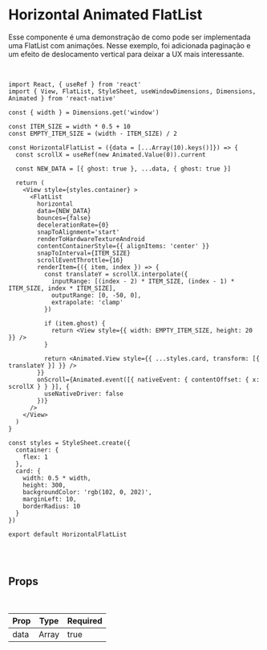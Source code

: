 # Horizontal Animated FlatList

Esse componente é uma demonstração de como pode ser implementada uma FlatList com animações. Nesse exemplo, foi adicionada paginação e um efeito de deslocamento vertical para deixar a UX mais interessante.

<br />

```Playground id=@guiwm/animated-horizontal-flatlist&platforms=android,ios
import React, { useRef } from 'react'
import { View, FlatList, StyleSheet, useWindowDimensions, Dimensions, Animated } from 'react-native'

const { width } = Dimensions.get('window')

const ITEM_SIZE = width * 0.5 + 10
const EMPTY_ITEM_SIZE = (width - ITEM_SIZE) / 2

const HorizontalFlatList = ({data = [...Array(10).keys()]}) => {
  const scrollX = useRef(new Animated.Value(0)).current

  const NEW_DATA = [{ ghost: true }, ...data, { ghost: true }]

  return (
    <View style={styles.container} >
      <FlatList
        horizontal
        data={NEW_DATA}
        bounces={false}
        decelerationRate={0}
        snapToAlignment='start'
        renderToHardwareTextureAndroid
        contentContainerStyle={{ alignItems: 'center' }}
        snapToInterval={ITEM_SIZE}
        scrollEventThrottle={16}
        renderItem={({ item, index }) => {
          const translateY = scrollX.interpolate({
            inputRange: [(index - 2) * ITEM_SIZE, (index - 1) * ITEM_SIZE, index * ITEM_SIZE],
            outputRange: [0, -50, 0],
            extrapolate: 'clamp'
          })

          if (item.ghost) {
            return <View style={{ width: EMPTY_ITEM_SIZE, height: 20 }} />
          }

          return <Animated.View style={{ ...styles.card, transform: [{ translateY }] }} />
        }}
        onScroll={Animated.event([{ nativeEvent: { contentOffset: { x: scrollX } } }], {
          useNativeDriver: false
        })}
      />
    </View>
  )
}

const styles = StyleSheet.create({
  container: {
    flex: 1
  },
  card: {
    width: 0.5 * width,
    height: 300,
    backgroundColor: 'rgb(102, 0, 202)',
    marginLeft: 10,
    borderRadius: 10
  }
})

export default HorizontalFlatList


```

<br />

## Props

<br />

Prop | Type | Required 
--- | --- | --- |
data | Array | true | 
